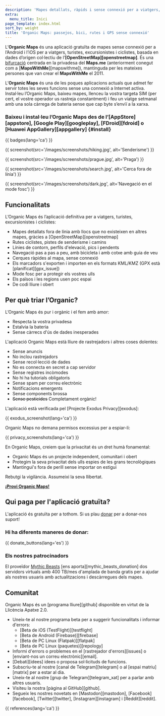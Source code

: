 ```yaml
---
description: 'Mapes detallats, ràpids i sense connexió per a viatgers, turistes, conductors, excursionistes i ciclistes creats pels fundadors de l’aplicació MapsWithMe (Maps.Me).'
extra:
  menu_title: Inici
page_template: index.html
sort_by: weight
title: 'Organic Maps: passejos, bici, rutes i GPS sense connexió'
---
```


L’**Organic Maps** és una aplicació gratuïta de mapes sense connexió per a l’Android i l’iOS per a viatgers, turistes, excursionistes i ciclistes, basada en dades d’origen col·lectiu de l’**[OpenStreetMap][openstreetmap]**. És una [bifurcació][fork] centrada en la privadesa del **Maps.me** (anteriorment conegut com a [**MapsWithMe**][mapswithme]), mantinguda per les mateixes persones que van crear el **MapsWithMe** el 2011.

L’**Organic Maps** és una de les poques aplicacions actuals que admet fer servir totes les seves funcions sense una connexió a Internet activa. Instal·leu l’Organic Maps, baixeu mapes, llenceu la vostra targeta SIM (per cert, el vostre operador us rastreja constantment) i feu un viatge setmanal amb una sola càrrega de bateria sense que cap byte s’enviï a la xarxa.

### Baixeu i instal·leu l’Organic Maps des de l’[AppStore][appstore], [Google Play][googleplay], [FDroid][fdroid] o [Huawei AppGallery][appgallery] {#install}

{{ badges(lang='ca') }}

{{ screenshot(src='/images/screenshots/hiking.jpg', alt='Senderisme') }}

{{ screenshot(src='/images/screenshots/prague.jpg', alt='Praga') }}

{{ screenshot(src='/images/screenshots/search.jpg', alt='Cerca fora de
línia') }}

{{ screenshot(src='/images/screenshots/dark.jpg', alt='Navegació en el mode
fosc') }}

## Funcionalitats

L’Organic Maps és l’aplicació definitiva per a viatgers, turistes,
excursionistes i ciclistes:

- Mapes detallats fora de línia amb llocs que no existeixen en altres mapes,
  gràcies a [OpenStreetMap][openstreetmap]
- Rutes ciclistes, pistes de senderisme i camins
- Línies de contorn, perfils d'elevació, pics i pendents
- Navegació pas a pas a peu, amb bicicleta i amb cotxe amb guia de veu
- Cerques ràpides al mapa, sense connexió
- Els marcadors s'exporten i importen en els formats KML/KMZ (GPX està
  [planificat][gpx_issue])
- Mode fosc per a protegir els vostres ulls
- Els països i les regions usen poc espai
- De codi lliure i obert

## Per què triar l’Organic?

L’Organic Maps és pur i orgànic i el fem amb amor:

- Respecta la vostra privadesa
- Estalvia la bateria
- Sense càrrecs d'ús de dades inesperades

L'aplicació Organic Maps està lliure de rastrejadors i altres coses
dolentes:

- Sense anuncis
- No inclou rastrejadors
- Sense recol·lecció de dades
- No es connecta en secret a cap servidor
- Sense registres incòmodes
- No hi ha tutorials obligatoris
- Sense spam per correu electrònic
- Notificacions emergents
- Sense components brossa
- ~~Sense pesticides~~ Completament orgànic!

L'aplicació està verificada pel [Projecte Exodus Privacy][exodus]:

{{ exodus_screenshot(lang='ca') }}

Organic Maps no demana permisos excessius per a espiar-li:

{{ privacy_screenshots(lang='ca') }}

En Organic Maps, creiem que la privacitat és un dret humà fonamental:

- Organic Maps és un projecte independent, comunitari i obert
- Protegim la seva privacitat dels ulls espies de les grans tecnològiques
- Mantingui's fora de perill sense importar on estigui

Rebutgi la vigilància. Assumeixi la seva llibertat.

**[¡Provi Organic Maps!](#install)**

## Qui paga per l'aplicació gratuïta?

L'aplicació és gratuïta per a tothom. Si us plau
[donar](@/donate/index.es.md) per a donar-nos suport!

### Hi ha diferents maneres de donar:

{{ donate_buttons(lang='es') }}

### Els nostres patrocinadors

El proveïdor [Mythic Beasts](https://www.mythic-beasts.com/) [ens
aporta][mythic_beasts_donation] dos servidors virtuals amb 400 TB/mes
d'amplada de banda gratis per a ajudar als nostres usuaris amb
actualitzacions i descàrregues dels mapes.

## Comunitat

Organic Maps és un [programa lliure][github] disponible en virtut de la
Llicència Apatxe 2.0.

- Uneix-te al nostre programa beta per a suggerir funcionalitats i informar
  d'errors:
  * [Beta de iOS (TestFlight)][testflight]
  * [Beta de Android (Firebase)][firebase]
  * [Beta de PC Linux (Flatpak)][flatpak]
  * [Beta de PC Linux (paquetes)][repology]
- Informi d'errors o problemes en el [rastrejador d'errors][issues] o
  [enviant-nos un correu electrònic][email].
- [Debati][idees] idees o proposa sol·licituds de funcions.
- Subscriu-te al nostre [canal de Telegram][telegram] o al [espai
  matriu][matrix] per a estar al dia.
- Uneix-te al nostre [grup de Telegram][telegram_xat] per a parlar amb
  altres usuaris.
- Visiteu la nostra [pàgina al GitHub][github].
- Segueix les nostres novetats en [Mastodon][mastodon],
  [Facebook][facebook], [Twitter][twitter], [Instagram][instagram] i
  [Reddit][reddit].

[fork]: https://ca.wikipedia.org/wiki/Forquilla_(desenvolupament_de_software)

{{ references(lang='ca') }}
